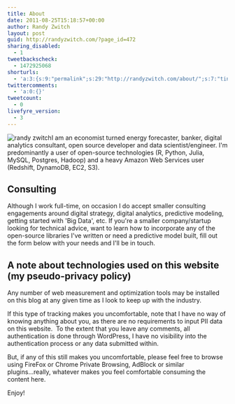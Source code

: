 ```yaml
---
title: About
date: 2011-08-25T15:18:57+00:00
author: Randy Zwitch
layout: post
guid: http://randyzwitch.com/?page_id=472
sharing_disabled:
  - 1
tweetbackscheck:
  - 1472925068
shorturls:
  - 'a:3:{s:9:"permalink";s:29:"http://randyzwitch.com/about/";s:7:"tinyurl";s:26:"http://tinyurl.com/89prpaq";s:4:"isgd";s:19:"http://is.gd/iObw8W";}'
twittercomments:
  - 'a:0:{}'
tweetcount:
  - 0
livefyre_version:
  - 3
---
```

<img class="alignright  wp-image-1090" title="randy_zwitch" src="http://i0.wp.com/randyzwitch.com/wp-content/uploads/2011/08/randy_head_tight-1.png?resize=350%2C350" alt="randy zwitch" srcset="http://i0.wp.com/randyzwitch.com/wp-content/uploads/2011/08/randy_head_tight-1.png?w=500 500w, http://i0.wp.com/randyzwitch.com/wp-content/uploads/2011/08/randy_head_tight-1.png?resize=150%2C150 150w, http://i0.wp.com/randyzwitch.com/wp-content/uploads/2011/08/randy_head_tight-1.png?resize=300%2C300 300w" sizes="(max-width: 350px) 100vw, 350px" data-recalc-dims="1" />I am an economist turned energy forecaster, banker, digital analytics consultant, open source developer and data scientist/engineer. I'm predominantly a user of open-source technologies (R, Python, Julia, MySQL, Postgres, Hadoop) and a heavy Amazon Web Services user (Redshift, DynamoDB, EC2, S3).

## Consulting

Although I work full-time, on occasion I do accept smaller consulting engagements around digital strategy, digital analytics, predictive modeling, getting started with 'Big Data', etc. If you're a smaller company/startup looking for technical advice, want to learn how to incorporate any of the open-source libraries I've written or need a predictive model built, fill out the form below with your needs and I'll be in touch.

<div id='contact-form-472'>
</div>

## A note about technologies used on this website (my pseudo-privacy policy)

Any number of web measurement and optimization tools may be installed on this blog at any given time as I look to keep up with the industry.

If this type of tracking makes you uncomfortable, note that I have no way of knowing anything about you, as there are no requirements to input PII data on this website.  To the extent that you leave any comments, all authentication is done through WordPress, I have no visibility into the authentication process or any data submitted within.

But, if any of this still makes you uncomfortable, please feel free to browse using FireFox or Chrome Private Browsing, AdBlock or similar plugins...really, whatever makes you feel comfortable consuming the content here.

Enjoy!
